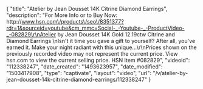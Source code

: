 {
    "title": "Atelier by Jean Dousset 14K Citrine   Diamond Earrings",
    "description": "For More Info or to Buy Now: http:\/\/www.hsn.com\/products\/seo\/8351377?rdr=1&sourceid=youtube&cm_mmc=Social-_-Youtube-_-ProductVideo-_-082829\r\nAtelier by Jean Dousset 14K Gold 12.19ctw Citrine and Diamond Earrings \nIsn't it time you gave a gift to yourself? After all, you've earned it. Make your night radiant with this unique...\r\nPrices shown on the previously recorded video may not represent the current price.  View hsn.com to view the current selling price. HSN Item #082829",
    "videoid": "112338247",
    "date_created": "1493623957",
    "date_modified": "1503417908",
    "type": "captivate",
    "layout": "video",
    "url": "\/v\/atelier-by-jean-dousset-14k-citrine-diamond-earrings\/112338247"
}